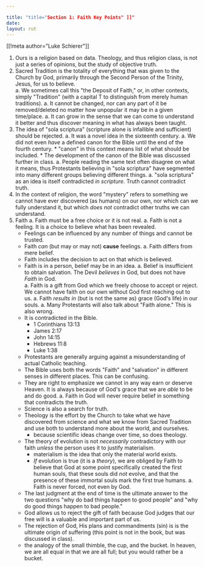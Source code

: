```yaml
---

title: "title="Section 1: Faith Key Points" ]]"
date: 
layout: rut
---
```


[[!meta author="Luke Schierer"]]

1. Ours is a religion based on data.  Theology, and thus religion class, is not
   just a series of opinions, but the study of objective truth.
1. Sacred Tradition is the totality of everything that was given to the Church
   by God, primarily through the Second Person of the Trinity, Jesus, for us to
   believe.  
   a.  We sometimes call this "the Deposit of Faith," or, in other contexts,
       simply "Tradition" (with a capital T to distinguish from merely human
       traditions).
   a.  It cannot be changed, nor can any part of it be removed/deleted no matter
       how unpopular it may be in a given time/place.
   a.  It can grow in the sense that we can come to understand it better and thus
       discover meaning in what has always been taught.
1. The idea of "sola scriptura" (scripture alone is infallible and sufficient)
   should be rejected.
   a.  It was a novel idea in the sixteenth century.
   a.  We did not even *have* a defined canon for the Bible until the end of the
       fourth century.
       * "canon" in this context means list of what should be included.
       * The development of the canon of the Bible was discussed further in class.
   a.  People reading the same text often disagree on what it means, thus
       Protestants believing in "sola scriptura" have segmented into many
       different groups believing different things.
   a.  "sola scriptura" as an idea is itself contradicted *in scripture*.  Truth
       cannot contradict truth.
1. In the context of religion, the word "mystery" refers to something we cannot
   have ever discovered (as humans) on our own, nor which can we fully
   understand it, but which *does not* contradict other truths we can
   understand.
1. Faith
   a. Faith must be a free choice or it is not real.
   a. Faith is not a feeling.  It is a choice to believe what has been revealed. 
      * Feelings can be influenced by any number of things and cannot be
        trusted.
      * Faith *can* (but may or may not) **cause** feelings.
   a. Faith differs from mere belief.  
      * Faith includes the decision to act on that which is believed. 
      * Faith is in a person, belief may be in an idea. 
   a. Belief is insufficient to obtain salvation.  The Devil *believes* in God,
      but does not have *Faith* in God.  
   a. Faith is a gift from God which we freely choose to accept or reject.  We
      cannot have faith on our own without God first reaching out to us.
   a. Faith *results in* (but is not the same as) grace (God's life) in our
      souls.
   a. Many Protestants will also talk about "Faith alone."  This is also wrong.
      * It is contradicted in the Bible.
        * 1 Corinthians 13:13
        * James 2:17
        * John 14:15
        * Hebrews 11:8
        * Luke 1:38
      * Protestants are generally arguing against a misunderstanding of actual
        Catholic teaching.
      * The Bible uses both the words "Faith" and "salvation" in different
        senses in different places.  This can be confusing.
      * They are right to emphasize we cannot in any way earn or deserve Heaven.
        It is always because of God's grace that we are *able* to be and do
        good.
   a. Faith in God will never require belief in something that contradicts the
      truth.
      * Science is also a search for truth.
      * Theology is the effort by the Church to take what we have discovered
        from science and what we know from Sacred Tradition and use both to
        understand more about the world, and ourselves. 
        * because scientific ideas change over time, so does theology. 
      * The theory of evolution is not *necessarily* contradictory with our
        faith *unless* the person uses it to justify materialism.
        * materialism is the idea that only the material world exists.
        * *If* evolution is true (it is a *theory*), we are obliged by Faith to
          believe that God at some point specifically created the first human
          souls, that these souls did *not* evolve, and that the presence of
          these immortal souls mark the first true humans. 
   a. Faith is never forced, not even by God.
      * The last judgment at the end of time is the ultimate answer to the two
        questions "why do bad things happen to good people" and "why do good
        things happen to bad people."  
      * God allows us to reject the gift of faith because God judges that our
        free will is a valuable and important part of us.  
      * The rejection of God, His plans and commandments (sin) is is the
        ultimate origin of suffering (this point is not in the book, but was
        discussed in class). 
      * the analogy of the small thimble, the cup, and the bucket.  In heaven,
        we are all equal in that we are all full; but you would rather be a
        bucket. 
